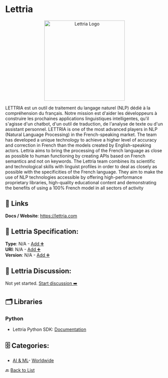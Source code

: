 # Lettria
<p align="center">
    <img width="256" src="https://raw.githubusercontent.com/apis-list/apis-list/main/apis/lettria/logo_256x256.png" alt="Lettria Logo"/>
</p>
LETTRIA est un outil de traitement du langage naturel (NLP) dédié à la compréhension du français. Notre mission est d'aider les développeurs à construire les prochaines applications linguistiques intelligentes, qu'il s'agisse d'un chatbot, d'un outil de traduction, de l'analyse de texte ou d'un assistant personnel. LETTRIA is one of the most advanced players in NLP (Natural Language Processing) in the French-speaking market.  The team has developed a unique technology to achieve a higher level of accuracy and correction in French than the models created by English-speaking actors. Lettria aims to bring the processing of the French language as close as possible to human functioning by creating APIs based on French semantics and not on keywords.  The Lettria team combines its scientific and technological skills with linguist profiles in order to deal as closely as possible with the specificities of the French language. They aim to make the use of NLP technologies accessible by offering high-performance proprietary libraries, high-quality educational content and demonstrating the benefits of using a 100% French model in all sectors of activity

##  🔗 Links
**Docs / Website**: https://lettria.com

## 🧬 Lettria Specification:
**Type**: N/A - [Add ➕](https://github.com/apis-list/apis-list/edit/main/apis.yaml#11218)  
**URI**: N/A - [Add ➕](https://github.com/apis-list/apis-list/edit/main/apis.yaml#11218)  
**Version**: N/A - [Add ➕](https://github.com/apis-list/apis-list/edit/main/apis.yaml#11218)

## 💬 Lettria Discussion:
Not yet started. [Start discussion ➡️](https://github.com/apis-list/apis-list/discussions/new)

## 🗂️ Libraries
### Python
- Lettria Python SDK: [Documentation](https://github.com/Lettria/sdk-python)


## 🗄️ Categories:
- [AI & ML](https://github.com/apis-list/apis-list#ai--ml-)- [Worldwide](https://github.com/apis-list/apis-list#worldwide-)

🔙  [Back to List](https://github.com/apis-list/apis-list)
